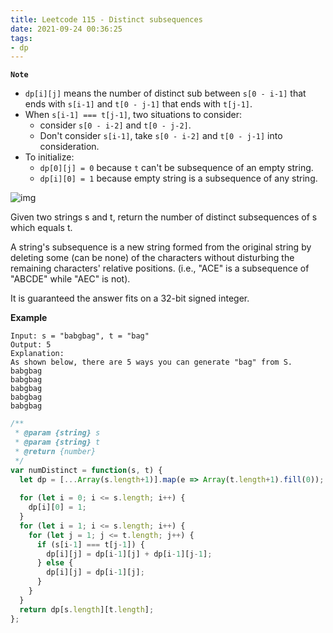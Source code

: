 ```yaml
---
title: Leetcode 115 - Distinct subsequences
date: 2021-09-24 00:36:25
tags:
- dp
---
```

**`Note`**
- `dp[i][j]` means the number of distinct sub between `s[0 - i-1]` that ends with `s[i-1]` and `t[0 - j-1]` that ends with `t[j-1]`.
- When `s[i-1] === t[j-1]`, two situations to consider:
  - consider `s[0 - i-2]` and `t[0 - j-2]`.
  - Don't consider `s[i-1]`, take `s[0 - i-2]` and `t[0 - j-1]` into consideration.
- To initialize:
  - `dp[0][j] = 0` because `t` can't be subsequence of an empty string.
  - `dp[i][0] = 1` because empty string is a subsequence of any string.
  
![img](https://i.imgur.com/CUpiPuO.png)

Given two strings s and t, return the number of distinct subsequences of s which equals t.

A string's subsequence is a new string formed from the original string by deleting some (can be none) of the characters without disturbing the remaining characters' relative positions. (i.e., "ACE" is a subsequence of "ABCDE" while "AEC" is not).

It is guaranteed the answer fits on a 32-bit signed integer.

**Example**
```
Input: s = "babgbag", t = "bag"
Output: 5
Explanation:
As shown below, there are 5 ways you can generate "bag" from S.
babgbag
babgbag
babgbag
babgbag
babgbag
```

```javascript
/**
 * @param {string} s
 * @param {string} t
 * @return {number}
 */
var numDistinct = function(s, t) {
  let dp = [...Array(s.length+1)].map(e => Array(t.length+1).fill(0));
  
  for (let i = 0; i <= s.length; i++) {
    dp[i][0] = 1;
  }
  for (let i = 1; i <= s.length; i++) {
    for (let j = 1; j <= t.length; j++) {
      if (s[i-1] === t[j-1]) {
        dp[i][j] = dp[i-1][j] + dp[i-1][j-1];
      } else {
        dp[i][j] = dp[i-1][j];
      }
    }
  }
  return dp[s.length][t.length];
};
```